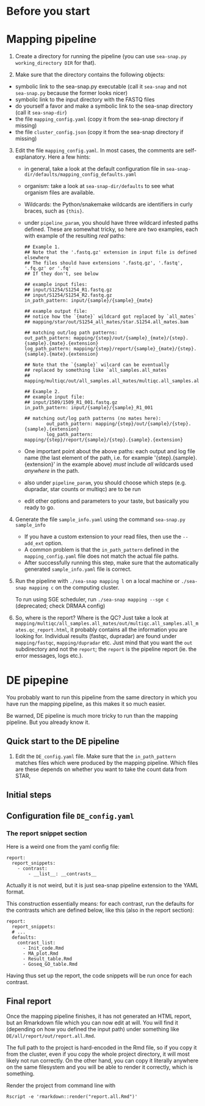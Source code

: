 # Before you start




# Mapping pipeline

 1. Create a directory for running the pipeline (you can use `sea-snap.py working_directory DIR` for that).

 2. Make sure that the directory contains the following objects:

   * symbolic link to the sea-snap.py executable (call it `sea-snap` and
     not `sea-snap.py` because the former looks nicer)
   * symbolic link to the input directory with the FASTQ files
   * do yourself a favor and make a symbolic link to the sea-snap directory
     (call it `sea-snap-dir`)
   * the file `mapping_config.yaml` (copy it from the sea-snap directory if missing)
   * the file `cluster_config.json` (copy it from the sea-snap directory if missing)

 3. Edit the file `mapping_config.yaml`. In most cases, the comments are
    self-explanatory. Here a few hints:

    * in general, take a look at the default configuration file in
      `sea-snap-dir/defaults/mapping_config_defaults.yaml`
    * organism: take a look at `sea-snap-dir/defaults` to see what organism
      files are available.
    * Wildcards: the Python/snakemake wildcards are identifiers in curly
      braces, such as `{this}`.
    * under `pipeline_param`, you should have three wildcard infested paths
      defined. These are somewhat tricky, so here are two examples, each
      with example of the resulting *real* paths:
      
         ```
         ## Example 1.
         ## Note that the '.fastq.gz' extension in input file is defined elsewhere
         ## The files should have extensions '.fastq.gz', '.fastq', '.fq.gz' or '.fq'
         ## If they don't, see below

         ## example input files:
         ## input/S1254/S1254_R1.fastq.gz
         ## input/S1254/S1254_R2.fastq.gz
         in_path_pattern: input/{sample}/{sample}_{mate}

         ## example output file:
         ## notice how the `{mate}` wildcard got replaced by `all_mates`
         ## mapping/star/out/S1254_all_mates/star.S1254.all_mates.bam

         ## matching out/log path patterns:
         out_path_pattern: mapping/{step}/out/{sample}_{mate}/{step}.{sample}.{mate}.{extension}
         log_path_pattern: mapping/{step}/report/{sample}_{mate}/{step}.{sample}.{mate}.{extension}

         ## Note that the `{sample}` wilcard can be eventually 
         ## replaced by something like `all_samples.all_mates`
         ## mapping/multiqc/out/all_samples.all_mates/multiqc.all_samples.all_mates.qc_report.html

         ## Example 2.
         ## example input file:
         ## input/1509/1509_R1_001.fastq.gz
         in_path_pattern: input/{sample}/{sample}_R1_001

         ## matching out/log path patterns (no mates here):
				 out_path_pattern: mapping/{step}/out/{sample}/{step}.{sample}.{extension}
				 log_path_pattern: mapping/{step}/report/{sample}/{step}.{sample}.{extension}
         ```

    * One important point about the above paths: each output and log file name 
      (the last
      element of the path, i.e. for example '{step}.{sample}.{extension}'
      in the example above) *must* include *all* wildcards used *anywhere*
      in the path.
    * also under `pipeline_param`, you should choose which steps (e.g.
      dupradar, star counts or multiqc) are to be run
    * edit other options and parameters to your taste, but basically you
      ready to go.

 4. Generate the file `sample_info.yaml` using the command `sea-snap.py sample_info`

    * If you have a custom extension to your read files, then use the
      `--add_ext` option.
    * A common problem is that the `in_path_pattern` defined in the
      `mapping_config.yaml` file does not match the actual file paths. 
    * After successfully running this step, make sure that the
      automatically generated `sample_info.yaml` file is correct.

 5. Run the pipeline with `./sea-snap mapping l` on a local machine or
    `./sea-snap mapping c` on the computing cluster. 
    
    To run using SGE scheduler, run `./sea-snap mapping --sge c` (deprecated; check DRMAA config)
 
 6. So, where is the report? Where is the QC? Just take a look at
    `mapping/multiqc/all_samples.all_mates/out/multiqc.all_samples.all_mates.qc_report.html`,
    it probably contains all the information you are looking for.
    Individual results (fastqc, dupradar) are found under `mapping/fastqc`,
    `mapping/dupradar` etc. Just mind that you want the `out` subdirectory
    and not the `report`; the `report` is the pipeline report (ie. the
    error messages, logs etc.).

# DE pipepine

You probably want to run this pipeline from the same directory in which you
have run the mapping pipeline, as this makes it so much easier.

Be warned, DE pipeline is much more tricky to run than the mapping
pipeline. But you already know it.

## Quick start to the DE pipeline

 1. Edit the `DE_config.yaml` file. Make sure that the `in_path_pattern`
    matches files which were produced by the mapping pipeline. Which files
    are these depends on whether you want to take the count data from STAR, 


## Initial steps



## Configuration file `DE_config.yaml`


### The report snippet section

Here is a weird one from the yaml config file:

```
report:
  report_snippets:
    - contrast:
        - __list__: __contrasts__
```

Actually it is not weird, but it is just sea-snap pipeline extension to the
YAML format.

This construction essentially means: for each contrast, run the defaults
for the contrasts which are defined below, like this (also in the report
  section):

```
report:
  report_snippets:
  # ...
  defaults:
    contrast_list:
      - Init_code.Rmd
      - MA_plot.Rmd
      - Result_table.Rmd
      - Goseq_GO_table.Rmd
```

Having thus set up the report, the code snippets will be run once for each contrast.


## Final report

Once the mapping pipeline finishes, it has not generated an HTML report, but an
Rmarkdown file which you can now edit at will. You will find it (depending
on how you defined the input path) under something like
`DE/all/report/out/report.all.Rmd`. 

The full path to the project is hard-encoded in the Rmd file, so if you copy it
from the cluster, even if you copy the whole project directory, it will
most likely not run correctly. On the other hand, you can copy it literally
anywhere on the same filesystem and you will be able to render it
correctly, which is something.

Render the project from command line with

```
Rscript -e 'rmarkdown::render("report.all.Rmd")'
```
